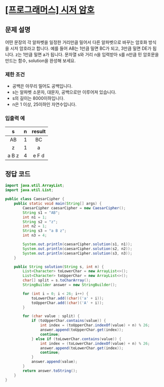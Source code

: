 # [\[프로그래머스\] 시저 암호](https://programmers.co.kr/learn/courses/30/lessons/12926)

## 문제 설명

어떤 문장의 각 알파벳을 일정한 거리만큼 밀어서 다른 알파벳으로 바꾸는 암호화 방식을 시저 암호라고 합니다. 예를 들어 AB는 1만큼 밀면 BC가 되고, 3만큼 밀면 DE가 됩니다. z는 1만큼 밀면 a가 됩니다.
문자열 s와 거리 n을 입력받아 s를 n만큼 민 암호문을 만드는 함수, solution을 완성해 보세요.

### 제한 조건

- 공백은 아무리 밀어도 공백입니다.
- s는 알파벳 소문자, 대문자, 공백으로만 이루어져 있습니다.
- s의 길이는 8000이하입니다.
- n은 1 이상, 25이하인 자연수입니다.

### 입출력 예

s | n | result
:---: | :---: | :---:
AB | 1 | BC
z | 1 | a
a B z | 4 | e F d

## 정답 코드

```java
import java.util.ArrayList;
import java.util.List;

public class CaesarCipher {
    public static void main(String[] args) {
        CaesarCipher caesarCipher = new CaesarCipher();
        String s1 = "AB";
        int n1 = 1;
        String s2 = "z";
        int n2 = 1;
        String s3 = "a B z";
        int n3 = 4;

        System.out.println(caesarCipher.solution(s1, n1));
        System.out.println(caesarCipher.solution(s2, n2));
        System.out.println(caesarCipher.solution(s3, n3));
    }

    public String solution(String s, int n) {
        List<Character> toLowerChar = new ArrayList<>();
        List<Character> toUpperChar = new ArrayList<>();
        char[] split = s.toCharArray();
        StringBuilder answer = new StringBuilder();

        for (int i = 0; i < 26; i++) {
            toLowerChar.add((char)('a' + i));
            toUpperChar.add((char)('A' + i));
        }

        for (char value : split) {
            if (toUpperChar.contains(value)) {
                int index = (toUpperChar.indexOf(value) + n) % 26;
                answer.append(toUpperChar.get(index));
                continue;
            } else if (toLowerChar.contains(value)) {
                int index = (toLowerChar.indexOf(value) + n) % 26;
                answer.append(toLowerChar.get(index));
                continue;
            }
            answer.append(value);
        }
        return answer.toString();
    }
}
```
